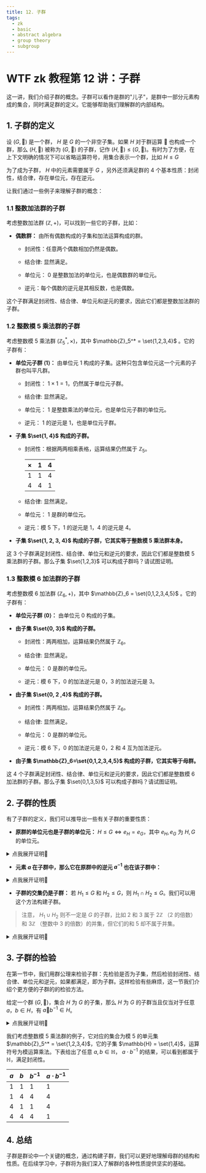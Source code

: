 ```yaml
---
title: 12. 子群
tags:
  - zk
  - basic
  - abstract algebra
  - group theory
  - subgroup
---
```


# WTF zk 教程第 12 讲：子群

这一讲，我们介绍子群的概念。子群可以看作是群的"儿子"，是群中一部分元素构成的集合，同时满足群的定义。它能够帮助我们理解群的内部结构。

## 1. 子群的定义

设 $(G, 🐔)$ 是一个群， $H$ 是 $G$ 的一个非空子集。如果 $H$ 对于群运算 $🐔$ 也构成一个群，那么 $(H, 🐔)$ 被称为 $(G, 🐔)$ 的子群，记作 $(H, 🐔) \leq (G, 🐔)$。有时为了方便，在上下文明确的情况下可以省略运算符号，用集合表示一个群，比如 $H \leq G$

为了成为子群， $H$ 中的元素需要属于 $G$ ，另外还须满足群的 4 个基本性质：封闭性，结合律，存在单位元，存在逆元。

让我们通过一些例子来理解子群的概念：

### 1.1 整数加法群的子群

考虑整数加法群 $(\mathbb{Z}, +)$，可以找到一些它的子群，比如：

- **偶数群：** 由所有偶数构成的子集和加法运算构成的群。

  - 封闭性：任意两个偶数相加仍然是偶数。

  - 结合律: 显然满足。

  - 单位元： $0$ 是整数加法的单位元，也是偶数群的单位元。

  - 逆元：每个偶数的逆元是其相反数，也是偶数。

这个子群满足封闭性、结合律、单位元和逆元的要求，因此它们都是整数加法群的子群。

### 1.2 整数模 5 乘法群的子群

考虑整数模 5 乘法群 $(\mathbb{Z}_5^*, \times)$，其中 $\mathbb{Z}_5^* = \set{1,2,3,4}$ 。它的子群有：

- **单位元子群 $\langle 1 \rangle$：** 由单位元 $1$ 构成的子集。这种只包含单位元这一个元素的子群也叫平凡群。

  - 封闭性： $1 \times 1 = 1$，仍然属于单位元子群。

  - 结合律: 显然满足。

  - 单位元： $1$ 是整数乘法的单位元，也是单位元子群的单位元。

  - 逆元： $1$ 的逆元是 $1$，也是单位元子群。

- **子集 $\set{1, 4}$ 构成的子群。**

  - 封闭性：根据两两相乘表格，运算结果仍然属于 $\mathbb{Z}_5$。

    | ×   | 1   | 4   |
    | --- | --- | --- |
    | 1   | 1   | 4   |
    | 4   | 4   | 1   |

  - 结合律: 显然满足。

  - 单位元： $1$ 是群的单位元。

  - 逆元：模 5 下，1 的逆元是 1，4 的逆元是 4。

- **子集 $\set{1, 2, 3, 4}$ 构成的子群，它其实等于整数模 5 乘法群本身。**

这 3 个子群满足封闭性、结合律、单位元和逆元的要求，因此它们都是整数模 5 乘法群的子群。那么子集 $\set{1,2,3}$ 可以构成子群吗？请试图证明。

### 1.3 整数模 6 加法群的子群

考虑整数模 6 加法群 $(\mathbb{Z}_6,+)$，其中 $\mathbb{Z}_6 = \set{0,1,2,3,4,5}$ 。它的子群有：

- **单位元子群 $\langle 0 \rangle$：** 由单位元 $0$ 构成的子集。

- **由子集 $\set{0, 3}$ 构成的子群。**

  - 封闭性：两两相加，运算结果仍然属于 $\mathbb{Z}_6$。

  - 结合律: 显然满足。

  - 单位元： $0$ 是群的单位元。

  - 逆元：模 6 下，0 的加法逆元是 0，3 的加法逆元是 3。

- **由子集 $\set{0, 2 ,4}$ 构成的子群。**

  - 封闭性：两两相加，运算结果仍然属于 $\mathbb{Z}_6$。

  - 结合律: 显然满足。

  - 单位元： $0$ 是群的单位元。

  - 逆元：模 6 下，0 的加法逆元是 0，2 和 4 互为加法逆元。

- **由子集 $\mathbb{Z}_6=\set{0,1,2,3,4,5}$ 构成的子群，它其实等于母群。**

这 4 个子群满足封闭性、结合律、单位元和逆元的要求，因此它们都是整数模 6 加法群的子群。那么子集 $\set{0,1,3,5}$ 可以构成子群吗？请试图证明。

## 2. 子群的性质

有了子群的定义，我们可以推导出一些有关子群的重要性质：

- **原群的单位元也是子群的单位元：** $H \leq G \Longleftrightarrow e_H = e_G$，其中 $e_H, e_G$ 为 $H, G$ 的单位元。

<details><summary>点我展开证明👀</summary>

设 $H$ 是群 $G$ 的子群， $e_G$ 是 $G$ 的单位元， $e_H$ 是 $H$ 的单位元。对于 $H$ 中的任意元素 $h$，由群的定义可知：

$h🐔e_H = h$

由于 $H \leq G$， $e_H$ 也是 $G$ 中的元素。那么 $h🐔e_H$ 也是 $G$ 中的运算。考虑 $G$ 的单位元 $e_G$，有：

$h🐔e_H = h = h🐔e_G$

等式两边同时消去 $h$，有 $e_H=e_G$，因此原群的单位元也是子群的单位元。证毕。

</details>

- **元素 $a$ 在子群中，那么它在原群中的逆元 $a^{-1}$ 也在该子群中：**

<details><summary>点我展开证明👀</summary>

设 $H$ 是群 $G$ 的子群， $a$ 是 $H$ 中的元素， $a_G'$ 是 $a$ 在 $G$ 中的逆元，$a_H'$ 是 $a$ 在 $H$ 中的逆元。我们有：

$a🐔a_H' = e$

$a🐔a_G' = e$

因此 $a🐔a_H' = a🐔a_G'$，我们在等式两端左 🐔 $a_G'$ 可以消去 $a$，有 $a_H' = a_G'$。证毕。

</details>

- **子群的交集仍是子群：** 若 $H_1 \leq G$ 和 $H_2 \leq G$，则 $H_1 \cap H_2 \leq G$。我们可以用这个方法构建子群。

> 注意， $H_1 \cup H_2$ 则不一定是 $G$ 的子群，比如 $2$ 和 $3$ 属于 $2\mathbb{Z}$ （2 的倍数） 和 $3\mathbb{Z}$ （整数中 3 的倍数）的并集，但它们的和 $5$ 却不属于并集。

<details><summary>点我展开证明👀</summary>

1. **封闭性：** 设 $a, b \in H_1 \cap H_2$。则 $a, b \in H_1$ 且 $a, b \in H_2$。由于 $H_1$ 是 $G$ 的子群，$ab \in H_1$。同理，由于 $H_2$ 是 $G$ 的子群，$ab \in H_2$。因此，$ab \in H_1 \cap H_2$。所以，$H_1 \cap H_2$ 对于群 $G$ 的运算是封闭的。

2. **结合律：** 显然满足。

3. **单位元：** 由于 $H_1$ 和 $H_2$ 都是 $G$ 的子群，它们都包含 $G$ 的单位元 $e$。因此他们的交集也包含 $G$ 的单位元，$e \in H_1 \cap H_2$。

4. **逆元：** 设任意 $a \in H_1 \cap H_2$。由于 $H_1$ 和 $H_2$ 都是 $G$ 的子群，它们包含 $a$ 在 $G$ 中的逆元素。因此，他们的交集也包含$a$ 在 $G$ 中的逆元素，$a^{-1} \in H_1 \cap H_2$。

由封闭性、结合律、单位元和逆元素的性质，我们得知 $H_1 \cap H_2$ 满足子群的定义。

证毕

</details>

## 3. 子群的检验

在第一节中，我们用群公理来检验子群：先检验是否为子集，然后检验封闭性、结合律、单位元和逆元，如果都满足，即为子群。这样检验有些麻烦，这一节我们介绍个更方便的子群的的检验方法。

给定一个群 $(G, 🐔)$，集合 $H$ 为 $G$ 的子集，那么 $H$ 为 $G$ 的子群当且仅当对于任意 $a，b \in H$，有 $a 🐔 b^{-1} \in H$。

<details><summary>点我展开证明👀</summary>

我们分别证明充分性和必要性。

**充分性（ $\Rightarrow$）：**

假设 $H$ 是 $G$ 的子群。我们需要证明对于任意 $a, b \in H$，都有 $a 🐔 b^{-1} \in H$。

由于 $H$ 是 $G$ 的子群，所以满足：

1. **封闭性：** 对于任意 $a, b \in H$，有 $a 🐔 b \in H$。
2. **逆元存在：** 对于任意 $a \in H$，有 $a^{-1} \in H$。

设 $c = b^{-1}$，有 $c \in H$，因此根据封闭性 $a🐔c \in H$，也就是 $a🐔b^{-1} \in H$。充分性证明完毕。

**必要性（ $\Leftarrow$）：**

反过来，假设 $H \subseteq G$，对于任意 $a, b \in H$，都有 $a 🐔 b^{-1} \in H$。我们需要证明 $H$ 是 $G$ 的子群。

1. **封闭性：** 对于任意 $a, b \in H$，有 $b^{-1} \in H$，根据假设，有 $a 🐔 (b^{-1})^{-1} \in H$，而 $(b^{-1})^{-1}  = b$，因此有 $a 🐔 b \in H$。封闭性证明完毕。
2. **结合律：** 对于任意 $a, b, c \in H$，有 $a, b, c \in G$，因此 $(a🐔b)🐔c =a🐔(b🐔c)$。
3. **单位元存在：** 我们令 $b = a$，则有 $a 🐔 a^{-1} \in H$，而 $a 🐔 a^{-1} = e$ 为单位元，因此单位元存在。
4. **逆元存在：** 令 $a = e$，对于任意 $b \in H$，有 $e 🐔 b^{-1} \in H$，也就是 $b^{-1} \in H$，因此逆元存在。

综上所述，$H$ 满足群公理的 4 个性质且 $H \subseteq G$，因此 $H$ 是 $G$ 的子群。

证毕。

</details>

我们考虑整数模 $5$ 乘法群的例子，它对应的集合为模 $5$ 的单元集 $\mathbb{Z}_5^* = \set{1,2,3,4}$，它的子集 $\mathbb{H} = \set{1,4}$，运算符号为模运算乘法。下表给出了任意 $a, b \in \mathbb{H}$， $a \cdot b^{-1}$ 的结果，可以看到都属于 $\mathbb{H}$，满足封闭性。

| $a$ | $b$ | $b^{-1}$ | $a \cdot b^{-1}$ |
| --- | --- | -------- | ---------------- |
| 1   | 1   | 1        | 1                |
| 1   | 4   | 4        | 4                |
| 4   | 1   | 1        | 4                |
| 4   | 4   | 4        | 1                |

## 4. 总结

子群是群论中一个关键的概念，通过构建子群，我们可以更好地理解母群的结构和性质。在后续学习中，子群将为我们深入了解群的各种性质提供坚实的基础。
